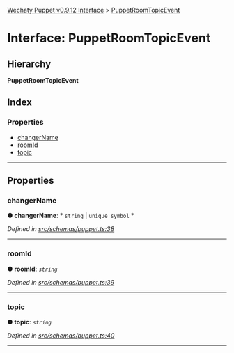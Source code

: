 [Wechaty Puppet v0.9.12 Interface](../README.md) > [PuppetRoomTopicEvent](../interfaces/puppetroomtopicevent.md)

# Interface: PuppetRoomTopicEvent

## Hierarchy

**PuppetRoomTopicEvent**

## Index

### Properties

* [changerName](puppetroomtopicevent.md#changername)
* [roomId](puppetroomtopicevent.md#roomid)
* [topic](puppetroomtopicevent.md#topic)

---

## Properties

<a id="changername"></a>

###  changerName

**● changerName**: * `string` &#124; `unique symbol`
*

*Defined in [src/schemas/puppet.ts:38](https://github.com/Chatie/wechaty-puppet/blob/53150e3/src/schemas/puppet.ts#L38)*

___
<a id="roomid"></a>

###  roomId

**● roomId**: *`string`*

*Defined in [src/schemas/puppet.ts:39](https://github.com/Chatie/wechaty-puppet/blob/53150e3/src/schemas/puppet.ts#L39)*

___
<a id="topic"></a>

###  topic

**● topic**: *`string`*

*Defined in [src/schemas/puppet.ts:40](https://github.com/Chatie/wechaty-puppet/blob/53150e3/src/schemas/puppet.ts#L40)*

___

